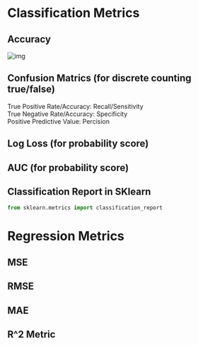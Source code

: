 Classification Metrics
==============

Accuracy
--------
![img](https://wikimedia.org/api/rest_v1/media/math/render/svg/be4377041f6e6226f0235bcc163db409f146090f)


Confusion Matrics (for discrete counting true/false)
-----------------


True Positive Rate/Accuracy: Recall/Sensitivity  
True Negative Rate/Accuracy: Specificity  
Positive Predictive Value: Percision

Log Loss (for probability score)
------------------------------

AUC (for probability score)
--------------------------

Classification Report in SKlearn
-------------------------------
```python
from sklearn.metrics import classification_report
```

Regression Metrics
==================

MSE
---

RMSE
----

MAE
---

R^2 Metric
----------
